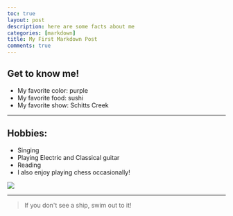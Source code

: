 ```yaml
---
toc: true
layout: post
description: here are some facts about me
categories: [markdown]
title: My First Markdown Post
comments: true
---
```


## Get to know me!
- My favorite color: purple 
- My favorite food: sushi 
- My favorite show: Schitts Creek

---

## Hobbies:
- Singing 
- Playing Electric and Classical guitar 
- Reading
- I also enjoy playing chess occasionally!

![](https://upload.wikimedia.org/wikipedia/commons/7/71/ChessPawnSpecialMoves.gif)

---

> If you don't see a ship, swim out to it!



